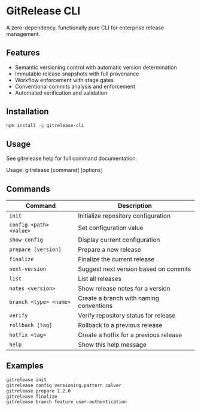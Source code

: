 # GitRelease CLI

A zero-dependency, functionally pure CLI for enterprise release management.

## Features

- Semantic versioning control with automatic version determination
- Immutable release snapshots with full provenance
- Workflow enforcement with stage gates
- Conventional commits analysis and enforcement
- Automated verification and validation

## Installation

```bash
npm install -g gitrelease-cli
```

## Usage
See gitrelease help for full command documentation.

Usage: gitrelease [command] [options]

## Commands

| Command                 | Description |
|-------------------------|-------------|
| `init`                 | Initialize repository configuration |
| `config <path> <value>` | Set configuration value |
| `show-config`          | Display current configuration |
| `prepare [version]`    | Prepare a new release |
| `finalize`             | Finalize the current release |
| `next-version`         | Suggest next version based on commits |
| `list`                 | List all releases |
| `notes <version>`      | Show release notes for a version |
| `branch <type> <name>` | Create a branch with naming conventions |
| `verify`               | Verify repository status for release |
| `rollback [tag]`       | Rollback to a previous release |
| `hotfix <tag>`         | Create a hotfix for a previous release |
| `help`                 | Show this help message |

## Examples

```sh
gitrelease init
gitrelease config versioning.pattern calver
gitrelease prepare 1.2.0
gitrelease finalize
gitrelease branch feature user-authentication
